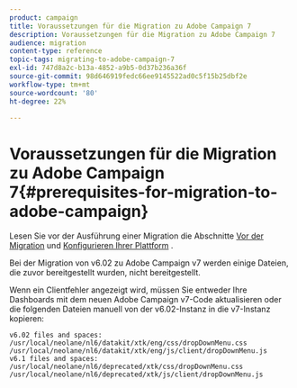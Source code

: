 ```yaml
---
product: campaign
title: Voraussetzungen für die Migration zu Adobe Campaign 7
description: Voraussetzungen für die Migration zu Adobe Campaign 7
audience: migration
content-type: reference
topic-tags: migrating-to-adobe-campaign-7
exl-id: 747d8a2c-b13a-4852-a9b5-0d37b236a36f
source-git-commit: 98d646919fedc66ee9145522ad0c5f15b25dbf2e
workflow-type: tm+mt
source-wordcount: '80'
ht-degree: 22%

---
```


# Voraussetzungen für die Migration zu Adobe Campaign 7{#prerequisites-for-migration-to-adobe-campaign}

Lesen Sie vor der Ausführung einer Migration die Abschnitte [Vor der Migration](../../migration/using/before-starting-migration.md) und [Konfigurieren Ihrer Plattform](../../migration/using/configuring-your-platform.md) .

Bei der Migration von v6.02 zu Adobe Campaign v7 werden einige Dateien, die zuvor bereitgestellt wurden, nicht bereitgestellt.

Wenn ein Clientfehler angezeigt wird, müssen Sie entweder Ihre Dashboards mit dem neuen Adobe Campaign v7-Code aktualisieren oder die folgenden Dateien manuell von der v6.02-Instanz in die v7-Instanz kopieren:

```
v6.02 files and spaces:
/usr/local/neolane/nl6/datakit/xtk/eng/css/dropDownMenu.css
/usr/local/neolane/nl6/datakit/xtk/eng/js/client/dropDownMenu.js
v6.1 files and spaces:
/usr/local/neolane/nl6/deprecated/xtk/css/dropDownMenu.css
/usr/local/neolane/nl6/deprecated/xtk/js/client/dropDownMenu.js  
```
